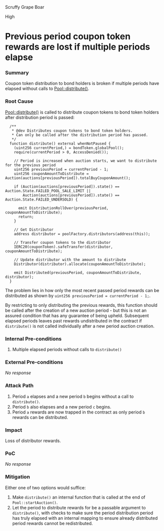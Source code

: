 Scruffy Grape Boar

High

# Previous period coupon token rewards are lost if multiple periods elapse

### Summary

Coupon token distribution to bond holders is broken if multiple periods have elapsed without calls to [Pool::distribute()](https://github.com/sherlock-audit/2024-12-plaza-finance/blob/14a962c52a8f4731bbe4655a2f6d0d85e144c7c2/plaza-evm/src/Pool.sol#L589-L614).

### Root Cause

[Pool::distribute()](https://github.com/sherlock-audit/2024-12-plaza-finance/blob/14a962c52a8f4731bbe4655a2f6d0d85e144c7c2/plaza-evm/src/Pool.sol#L589-L614) is called to distribute coupon tokens to bond token holders after distribution period is passed:

```solidity
  /**
   * @dev Distributes coupon tokens to bond token holders.
   * Can only be called after the distribution period has passed.
   */
  function distribute() external whenNotPaused {
    (uint256 currentPeriod,) = bondToken.globalPool();
    require(currentPeriod > 0, AccessDenied());

    // Period is increased when auction starts, we want to distribute for the previous period
    uint256 previousPeriod = currentPeriod - 1;
    uint256 couponAmountToDistribute = Auction(auctions[previousPeriod]).totalBuyCouponAmount();

    if (Auction(auctions[previousPeriod]).state() == Auction.State.FAILED_POOL_SALE_LIMIT ||
        Auction(auctions[previousPeriod]).state() == Auction.State.FAILED_UNDERSOLD) {

      emit DistributionRollOver(previousPeriod, couponAmountToDistribute);
      return;
    }

    // Get Distributor
    address distributor = poolFactory.distributors(address(this));

    // Transfer coupon tokens to the distributor
    IERC20(couponToken).safeTransfer(distributor, couponAmountToDistribute);

    // Update distributor with the amount to distribute
    Distributor(distributor).allocate(couponAmountToDistribute);

    emit Distributed(previousPeriod, couponAmountToDistribute, distributor);
  }
```

The problem lies in how only the most recent passed period rewards can be distributed as shown by `uint256 previousPeriod = currentPeriod - 1;`.

By restricting to only distributing the previous rewards, this function should be called after the creation of a new auction period - but this is not an assured condition that has any guarantee of being upheld. Subsequent elapsed periods leaves past rewards undistributed in the contract if `distribute()` is not called individually after a new period auction creation.

### Internal Pre-conditions

1. Multiple elapsed periods without calls to `distribute()`

### External Pre-conditions

_No response_

### Attack Path

1. Period `a` elapses and a new period `b` begins without a call to `distribute()`.
2. Period `b` also elapses and a new period `c` begins.
3. Period `a` rewards are now trapped in the contract as only period `b` rewards can be distributed.

### Impact

Loss of distributor rewards.

### PoC

_No response_

### Mitigation

Either one of two options would suffice:

1. Make `distribute()` an internal function that is called at the end of `Pool::startAuction()`.
2. Let the period to distribute rewards for be a passable argument to `distribute()`, with checks to make sure the period distribution period has truly elapsed with an internal mapping to ensure already distributed period rewards cannot be redistributed.